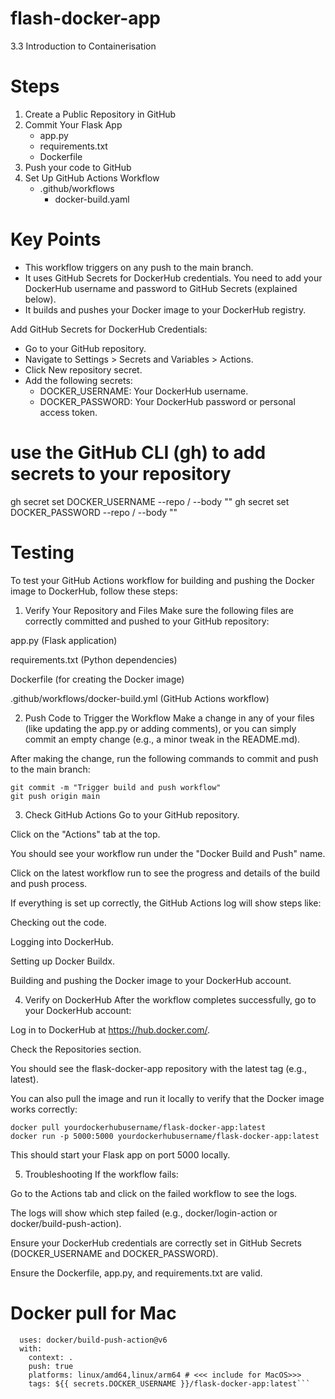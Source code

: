 


# flash-docker-app
3.3 Introduction to Containerisation

# Steps
1. Create a Public Repository in GitHub
2. Commit Your Flask App
    - app.py
    - requirements.txt
    - Dockerfile
3. Push your code to GitHub
4. Set Up GitHub Actions Workflow
    - .github/workflows
        - docker-build.yaml

# Key Points
- This workflow triggers on any push to the main branch.
- It uses GitHub Secrets for DockerHub credentials. You need to add your DockerHub username and password to GitHub Secrets (explained below).
- It builds and pushes your Docker image to your DockerHub registry.

Add GitHub Secrets for DockerHub Credentials:
- Go to your GitHub repository.
- Navigate to Settings > Secrets and Variables > Actions.
- Click New repository secret.
- Add the following secrets:
    - DOCKER_USERNAME: Your DockerHub username.
    - DOCKER_PASSWORD: Your DockerHub password or personal access token.

# use the GitHub CLI (gh) to add secrets to your repository
gh secret set DOCKER_USERNAME --repo <your-username>/<your-repo> --body "<your-dockerhub-username>"
gh secret set DOCKER_PASSWORD --repo <your-username>/<your-repo> --body "<your-dockerhub-password-or-access-token>"


# Testing
To test your GitHub Actions workflow for building and pushing the Docker image to DockerHub, follow these steps:

1. Verify Your Repository and Files
Make sure the following files are correctly committed and pushed to your GitHub repository:

app.py (Flask application)

requirements.txt (Python dependencies)

Dockerfile (for creating the Docker image)

.github/workflows/docker-build.yml (GitHub Actions workflow)

2. Push Code to Trigger the Workflow
Make a change in any of your files (like updating the app.py or adding comments), or you can simply commit an empty change (e.g., a minor tweak in the README.md).

After making the change, run the following commands to commit and push to the main branch:

```git add .
git commit -m "Trigger build and push workflow"
git push origin main
```
3. Check GitHub Actions
Go to your GitHub repository.

Click on the "Actions" tab at the top.

You should see your workflow run under the "Docker Build and Push" name.

Click on the latest workflow run to see the progress and details of the build and push process.

If everything is set up correctly, the GitHub Actions log will show steps like:

Checking out the code.

Logging into DockerHub.

Setting up Docker Buildx.

Building and pushing the Docker image to your DockerHub account.

4. Verify on DockerHub
After the workflow completes successfully, go to your DockerHub account:

Log in to DockerHub at https://hub.docker.com/.

Check the Repositories section.

You should see the flask-docker-app repository with the latest tag (e.g., latest).

You can also pull the image and run it locally to verify that the Docker image works correctly:

```
docker pull yourdockerhubusername/flask-docker-app:latest
docker run -p 5000:5000 yourdockerhubusername/flask-docker-app:latest
```
This should start your Flask app on port 5000 locally.

5. Troubleshooting
If the workflow fails:

Go to the Actions tab and click on the failed workflow to see the logs.

The logs will show which step failed (e.g., docker/login-action or docker/build-push-action).

Ensure your DockerHub credentials are correctly set in GitHub Secrets (DOCKER_USERNAME and DOCKER_PASSWORD).

Ensure the Dockerfile, app.py, and requirements.txt are valid.

# Docker pull for Mac
```- name: Build and push Docker image
  uses: docker/build-push-action@v6
  with:
    context: .
    push: true
    platforms: linux/amd64,linux/arm64 # <<< include for MacOS>>>
    tags: ${{ secrets.DOCKER_USERNAME }}/flask-docker-app:latest```
